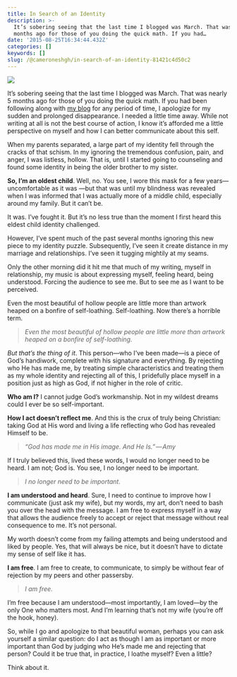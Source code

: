 ```yaml
---
title: In Search of an Identity
description: >-
  It’s sobering seeing that the last time I blogged was March. That was nearly 5
  months ago for those of you doing the quick math. If you had…
date: '2015-08-25T16:34:44.432Z'
categories: []
keywords: []
slug: /@cameroneshgh/in-search-of-an-identity-81421c4d50c2
---
```


![](https://cdn-images-1.medium.com/max/800/0*mK0oqSyGJv757zOL.jpeg)

It’s sobering seeing that the last time I blogged was March. That was nearly 5 months ago for those of you doing the quick math. If you had been following along with [my blog](http://waywardjourneyer.com) for any period of time, I apologize for my sudden and prolonged disappearance. I needed a little time away. While not writing at all is not the best course of action, I know it’s afforded me a little perspective on myself and how I can better communicate about this self.

When my parents separated, a large part of my identity fell through the cracks of that schism. In my ignoring the tremendous confusion, pain, and anger, I was listless, hollow. That is, until I started going to counseling and found some identity in being the older brother to my sister.

**So, I’m an oldest child**. Well, no. You see, I wore this mask for a few years—uncomfortable as it was —but that was until my blindness was revealed when I was informed that I was actually more of a middle child, especially around my family. But it can’t be.

It was. I’ve fought it. But it’s no less true than the moment I first heard this eldest child identity challenged.

However, I’ve spent much of the past several months ignoring this new piece to my identity puzzle. Subsequently, I’ve seen it create distance in my marriage and relationships. I’ve seen it tugging mightily at my seams.

Only the other morning did it hit me that much of my writing, myself in relationship, my music is about expressing myself, feeling heard, being understood. Forcing the audience to see me. But to see me as I want to be perceived.

Even the most beautiful of hollow people are little more than artwork heaped on a bonfire of self-loathing. Self-loathing. Now there’s a horrible term.

> _Even the most beautiful of hollow people are little more than artwork heaped on a bonfire of self-loathing._

_But that’s the thing of it_. This person—who I’ve been made—is a piece of God’s handiwork, complete with his signature and everything. By rejecting who He has made me, by treating simple characteristics and treating them as my whole identity and rejecting all of this, I pridefully place myself in a position just as high as God, if not higher in the role of critic.

**Who am I?** I cannot judge God’s workmanship. Not in my wildest dreams could I ever be so self-important.

**How I act doesn’t reflect me**. And this is the crux of truly being Christian: taking God at His word and living a life reflecting who God has revealed Himself to be.

> _“God has made me in His image. And He Is.” — Amy_

If I truly believed this, lived these words, I would no longer need to be heard. I am not; God is. You see, I no longer need to be important.

> _I no longer need to be important._

**I am understood and heard**. Sure, I need to continue to improve how I communicate (just ask my wife), but my words, my art, don’t need to bash you over the head with the message. I am free to express myself in a way that allows the audience freely to accept or reject that message without real consequence to me. It’s not personal.

My worth doesn’t come from my failing attempts and being understood and liked by people. Yes, that will always be nice, but it doesn’t have to dictate my sense of self like it has.

**I am free**. I am free to create, to communicate, to simply be without fear of rejection by my peers and other passersby.

> _I am free._

I’m free because I am understood—most importantly, I am loved—by the only One who matters most. And I’m learning that’s not my wife (you’re off the hook, honey).

So, while I go and apologize to that beautiful woman, perhaps you can ask yourself a similar question: do I act as though I am as important or more important than God by judging who He’s made me and rejecting that person? Could it be true that, in practice, I loathe myself? Even a little?

Think about it.
